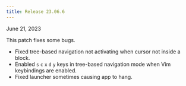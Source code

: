 ```yaml
---
title: Release 23.06.6
---
```


June 21, 2023

This patch fixes some bugs.

- Fixed tree-based navigation not activating when cursor not inside a block.
- Enabled `s` `c` `x` `d` `y` keys in tree-based navigation mode when Vim keybindings are enabled.
- Fixed launcher sometimes causing app to hang.
